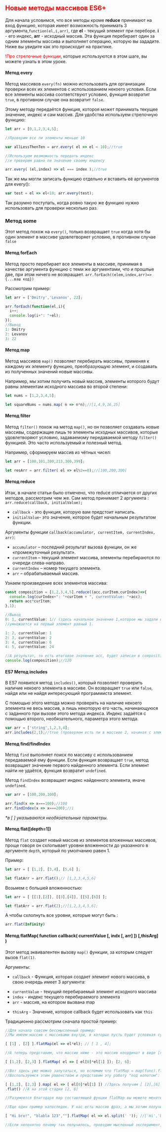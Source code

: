 ## <font color="red">Новые методы массивов ES6+</font>

Для начала условимся, что все методы кроме <b>reduce</b> принимают на вход функцию, которая имеет возможность принимать 3 аргумента,`function(el,i,arr)`, где <b>el</b> - текущий элемент при переборе. <b>i</b> - его индекс, <b>arr</b> - исходный массив.
Эта функция перебирает один за одним элементы массива и выполняет операцию, которую вы зададите. Ниже вы увидите как это происходит на практике.

<font color="red">!Про стрелочные функции</font>, которые используются в этом шаге, вы можете узнать в этом уроке.

#### Метод every

Метод массивов `every(fn)` можно использовать для организации проверки всех их элементов с использованием некоего условия. Если все элементы массива соответствуют условию, функция возвратит `true`, в противном случае она возвратит `false`.

Этому методу передаётся функция, котороя может принимать текущее значение, индекс и сам массив. Для удобства используем стрелочную функцию:

```js
let arr = [0,1,2,3,4,5];

//Проверим все ли элементы меньше 10

var allLessThenTen = arr.every( el => el < 10);//true

//Используем возможность передать индекс
//и проверим равно ли значение своему индексу

arr.every( (el,index) => el === index );//true
```

Так же мы могли записать функцию отдельно и  вставить её аргументов для every():

```js
var test = el => el<10; arr.every(test);
```

Так разумно поступать, когда ровно такую же функцию нужно использовать для проверки несколько раз.

### Метод some

Этот метод похож на `every()`, только возвращает `true` когда хотя бы один элемент в массиве удовлетворяет условию, в противном случае `false`

#### Метод forEach

Метод просто перебирает все элементы в массиве, принимая в качестве аргумента функцию с теми же аргументами, что и прошлые две, при этом ничего не возвращает. `arr.forEach((elem,index,arr)=>{...ваш код})`

Рассмотрим пример:

```js
let arr = ['Dmitry','Levanov', 22];

arr.forEach(function(el,i){
  i++;
  console.log(i+": "+el);
});
//Вывод
1: Dmitry
2: Levanov
3: 22
```

#### Метод map

Метод массивов `map()` позволяет перебирать массивы, применяя к каждому их элементу функцию, преобразующую элемент, и создавать из полученных значений новые массивы.

Например, мы хотим получить новый массив, элементы которого будут равны элементам исходного массива во второй степени:

```js
let nums = [1,2,3,4,5];

let squareNums = nums.map( n => n*n);//[1,4,9,16,25]
```

#### Метод filter

Метод `filter()` похож на метод `map()`, но он позволяет создавать новые массивы, содержащие лишь те элементы исходных массивов, которые удовлетворяют условию, задаваемому передаваемой методу `filter()` функцией. Это часто используемый и полезный метод.

Например, сформируем массив из чётных чисел:

```js
let arr = [100,101,200,213,300,399];

let resArr = arr.filter( el => el%2==0);//[100,200,300]
```

#### Метод reduce

Итак, в начале статьи было отмечено, что reduce отличается от других методов, рассмотрим чем же.
Сам метод принимает 2 аргумента : `arr.reduce(callback, initialValue);`

* `callback` - это функция, которую вам предстоит написать.
* `initialValue`- это значение, которое будет начальным результатом функции.

Аргументы функции `callback(accumulator, currentItem, currentIndex, arr)`:

* `accumulator` – последний результат вызова функции, он же «промежуточный результат».
* `currentItem` – текущий элемент массива, элементы перебираются по очереди слева-направо.
* `currentIndex` – номер текущего элемента.
* `arr` – обрабатываемый массив.

Узнаем произведение всех элементов массива:

```js
const composition = [1,2,3,4,5].reduce((acc,curItem,curIndex)=>{
  console.log(curIndex+": "+curItem + ", currentValue: "+acc);
  return acc*curItem;
},1);

//Вывод
0: 1, currentValue: 1// (здесь начальное значение 1,которое мы задали после функции,
//умножается на первый элемент равный 1.

1: 2, currentValue: 1
2: 3, currentValue: 2
3: 4, currentValue: 6
4: 5, currentValue: 24

//А результат, то есть итоговое значение acc, будет записан в composition
console.log(composition);//120
```

#### ES7 Метод includes 

В ES7 появился метод `includes()`, который позволяет проверить наличие некоего элемента в массиве. Он возвращает `true` или `false`, найдя или не найдя интересующий программиста элемент.

С помощью этого метода можно проверять на наличие некоего элемента не весь массив, а лишь некоторую его часть, начинающуюся с заданного при вызове этого метода индекса. Индекс задаётся с помощью второго, необязательного, параметра этого метода.

```js
var arr = ['string',1,2,3,4];
arr.includes(2,1);//true (проверяем есть ли в массиве 2, начиная с элемента с индексом 1)
```

#### Метод find/findIndex

Метод `find` выполняет поиск по массиву с использованием передаваемой ему функции. Если функция возвращает `true`, метод возвращает значение первого найденного элемента. Если элемент найти не удаётся, функция возвратит `undefined`.

Метод `findIndex` возвращает индекс найденного элемента, иначе `undefined`.

```js
var arr = [100,200,300];

arr.find(x => x===100);//100
arr.findIndex(x => x===200);//1
```

_*в [ ] указываются необязательные параметры._

#### Метод flat([depth=1])

Метод `flat` создает новый массив из элементов вложенных массивов, проще говоря он схлопывает уровни вложенности до указанного в аргументе `depth`, который по умолчанию равен 1.

Пример:

```js
let arr = [ [1,2], [3,4], [5,6] ];

let flatArr = arr.flat();// [1,2,3,4,5,6]
```

Возьмем с большей вложенностью: 

```js
let arr = [ [[1],[2]], [[3],[4]], [[5],[6]] ];

let flatArr = arr.flat(2);//[1,2,3,4,5,6];
```

А чтобы схлопнуть все уровни,  которые могут быть :

```js
arr.flat(Infinity)
```

#### Метод flatMap( function callback( currentValue [, indx [, arr] ]) [,thisArg] )

Этот метод эквивалентен вызову `map()` функции, за которым следует вызов `flat(1)`.

Аргументы:

* `callback` - Функция, которая создает элемент нового массива, в свою очередь имеет 3 аргумента:
- `currentValue` - текущий перебираемый элемент исходного массива
- `index` - индекс текущего перебираемого элемента
- `arr` - массив, на котором вызвана map
* `thisArg` - Значение, которое callback будет использовать как `this` 

Традиционно рассмотрим сначала простой пример: 
 
```js
//Для начала совсем бессмысленный пример:
//Мы имеем массив с массивами внутри, в которых пусть будет условная сумма чего-то, а нам нужен одномерный массив с этими суммами в квадрате.

[ [1] , [2] ].flatMap(el => el*el); // [ 1 , 4];

//А теперь представим, что массив ниже - это массив координат в виде [x,y], а нам почему-то захотелось подсчитать призведение каждой пары координат.

[ [1,2], [2,3] ].flatMap( el => [ el[0]*el[1] ]); [2, 6];

//Вот здесь уже можно запутаться, но вспомим что flatMap = map(func).flat() 
//Воспользуемся этим равенством и представим эту работу "под копотом":

[ [1,2], [2,3] ].map( el => [ el[0]*el[1] ]) //Здесь получим [ [2],[6] ]
.flat() //А на этой стадии [2, 6]

//Разумеется благодаря map составляющей фукции flatMap вы можете менять представление данных как вам угодно

//Еще один пример напоследок. У нас есть массив фраз, а мы хотим получить массив всех слов в этих фразах

[ "Hi bro!", "blabla 123",""].flatMap( el => el.split(' ')); //['Hi','bro!','blabla','123,'']

//Если непонятно почему так получилось, проводим мысленный эксперимент, как это сделано выше, с заменой flatMap на map().flat()
```
